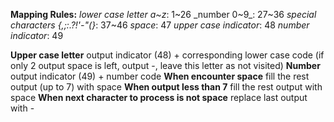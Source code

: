 **Mapping Rules:**
_lower case letter a~z_: 1~26
_number 0~9_: 27~36
_special characters {,;:.?!'-"(}_: 37~46
_space_: 47
_upper case indicator_: 48
_number indicator_: 49

**Upper case letter**
output indicator (48) + corresponding lower case code
(if only 2 output space is left, output -, leave this letter as not visited)
**Number**
output indicator (49) + number code
**When encounter space**
fill the rest output (up to 7) with space
**When output less than 7**
fill the rest output with space
**When next character to process is not space**
replace last output with - 
